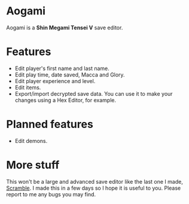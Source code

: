 # Aogami
Aogami is a **Shin Megami Tensei V** save editor.

# Features
- Edit player's first name and last name.
- Edit play time, date saved, Macca and Glory.
- Edit player experience and level.
- Edit items.
- Export/import decrypted save data. You can use it to make your changes using a Hex Editor, for example.

# Planned features
- Edit demons.

# More stuff
This won't be a large and advanced save editor like the last one I made, [Scramble](https://github.com/supremetakoyaki/Scramble).
I made this in a few days so I hope it is useful to you. Please report to me any bugs you may find.
